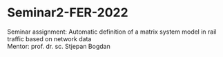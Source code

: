 # Seminar2-FER-2022

Seminar assignment: Automatic definition of a matrix system model in rail traffic based on network data                                                                   
Mentor: prof. dr. sc. Stjepan Bogdan
